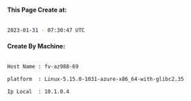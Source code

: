 
   
#### This Page Create at:

```bash

2023-01-31 - 07:30:47 UTC

```

#### Create By Machine:

```bash

Host Name : fv-az988-69

platform  : Linux-5.15.0-1031-azure-x86_64-with-glibc2.35

Ip Local  : 10.1.0.4

```

